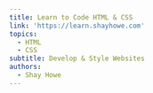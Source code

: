 ```yaml
---
title: Learn to Code HTML & CSS
link: 'https://learn.shayhowe.com'
topics:
  - HTML
  - CSS
subtitle: Develop & Style Websites
authors:
  - Shay Howe
---
```


